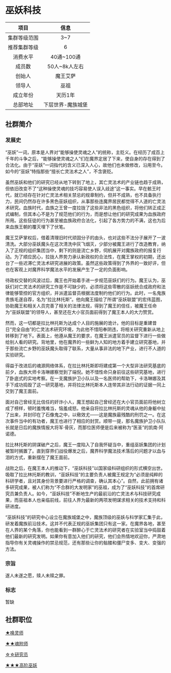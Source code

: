 # 巫妖科技

项目|信息
:--:|:--:
集群等级范围|3~7
推荐集群等级|6
消费水平|40通~100通
成员数|50人~8k人左右
创始人|魔王艾萨
领导人|巫祖
成立年份|天历1年
总部地址|下层世界-魔族城堡

## 社群简介

### 发展史

“巫妖”一词，原本是人界对“能够操使灵魂之人”的统称，主贬义。在经历了成百上千年的斗争之后，“能够操使灵魂之人”们在魔界定居了下来，使自身的存在得到了合法化。由于“巫妖”一词指代的含义已深入人心，故他们也未做修改，沿用至今。如今的“巫妖”特指那些“擅长亡灵法术之人”，不含褒贬。

虽然巫妖和他们的研究已经从地下转到了地上，其亡灵法术的产业链也趋于成熟，但依旧改变不了“这种操使灵魂的技巧容易使人误入歧途”这一事实。早在骸王时代，就已经存在针对亡灵法术相关禁忌的规章制约，但并不成熟，也不具备执行力，民间仍然存在许多黑色巫妖组织，从事那些连魔界居民都觉得不人道的亡灵法术研究。血族时代，血族之王曾一度拉拢了这些非法的黑色组织，将他们转正成正式编制，但其本心不是为了规范他们的行为，而是想让他们的研究成果为血族政府所用。这些狂徒的行为甚至被血族政府合法化，引起了各方势力的不满，这也为后来血族王朝的覆灭埋下了伏笔。

魔王艾萨掌权后，借着清理旧时代顽固分子的由头，也对这些不法分子展开了一波清洗。大部分巫妖魔头在这次清洗中灰飞烟灭，少部分被魔王进行了改造教育，纳入了正规的组织集团当中，剩下的则是流亡乡野，伺机展开对魔族政府的报复行动。为了顺应民心，拉拢人界势力承认新政权的合法性，在魔王掌权的初期，还出台了一些迟滞亡灵法术研究进展的政策。虽然这些政策得到了外界的一致好评，但也在客观上对魔界科学魔法水平的发展产生了一定的负面影响。

待政权交替的风波过后，魔王也开始着手进一步规范巫妖们的行为。魔王认为，巫妖们对亡灵法术的研究工作是不可缺少的，必须将这些零散的巫妖统合成政府和法律能够管控的官方组织，并派遣监督员根据法度制约他们的行为。此时，一名鬼族贵族毛遂自荐，名为“拉比林托斯”。他向魔王描绘了所谓“巫妖联盟”的宏伟蓝图，协助魔王和相关人员完善了相关的法律法规，得到了魔王的信任，被魔王任命为“巫妖联盟”的领导人，甚至还在大小官员面前得到了魔王本人的大力赞赏。

然而，这一切都是拉比林托斯为达成个人目的施展的诡计。他的目标是重建昔日“完全自由”的亡灵法术研究环境，为此他不惜阳奉阴违，将相关研究重新从地上转移到了地下。表面上，他遵从魔王的要求，在魔王派遣官员的监督下进行一些做给别人看的研究。背地里，他在魔界的一些鲜为人知的地方着手建立研究基地，并于那些流亡乡野的巫妖魔头取得了联系，大量从事非法的地下产业，进行不人道的实验研究。

得益于改进后的魂源网络体系，在拉比林托斯即将建成第一个大型非法研究基底的前夕，血族大师卡洛琳娜察觉到了端倪。她不惜性命只身前往这些研究基地，进行了卧底式的实地考察。在一支魔族护卫小队以及一名医师的帮助下，卡洛琳娜及其手下成功捣毁了这一研究基地，并将拉比林托斯本人连带其非法行动的证据一同上交到了魔王面前。

面对自己曾经无比信任的奸诈小人，魔王想起自己曾经还在大小官员面前将他树立成了榜样，顿时羞愧难当，恼羞成怒。他亲自将拉比林托斯的灵魂从他的身躯中扯了出来，并封印在了石像鬼之中，以儆效尤——这是魔族最残酷的刑罚之一。在这次事件当中的有功者，魔王也进行了相应的封赏。顺带一提，那名魔族护卫小队队长就是日后的魔族情报大将军·骨灰，而那位医师便是后来被称为“医圣”的凯南·阿诺德。

拉比林托斯的阴谋破产之后，魔王一度陷入了自我怀疑当中，重组巫妖集团的计划被暂时搁置了。直到穿界们战役爆发之后，魔界科学魔法技术落后的问题才以血与泪的方式，重新摆在了魔王面前。

战败之后，在魔王本人的推动下，“巫妖科技”以国家级科研组织的形式横空出世。吸取了拉比林托斯的教训，“巫妖科技”的主要负责人被魔王规定为“必须是纯粹的科研学者，且对其身份背景要进行严格的调查，确认其本心”。自然，此前拥有诸多研究成果，被人们称为“不合群的大发明家”的巫祖，成为了“巫妖科技”的首席研究员兼负责人。如今，“巫妖科技”不断地生产的最前沿的亡灵法术与科技研究成果，而巫祖本人也亲临前线，前往人界为最新的两项发明谋求相关的技术支持和科研进度。

“巫妖科技”的研究中心设立在魔族城堡之中，魔族顶级的巫妖与科学家汇集于此，研发着魔族前沿技术。这并不代表正规的巫妖集团只有这一家。在魔界各地，甚至在人界的某个角落，你也能看到一群醉心于亡灵法术的研究者在实验室当中捣鼓着他们最新的研究发明。如果你有意加入他们的研究，他们会热情地欢迎你，严肃地指导你有关灵魂操作的禁忌规范，还有那些让你的骷髅和僵尸变多、变大、变强的方法。

### 宗旨

遂人未遂之愿，赎人未赎之罪。

### 标志

暂缺

## 社群职位

<a href="../summonLich" target="_blank">★唤灵师</a>

<a href="../possessLich" target="_blank">★★魂附师</a>

<a href="../researcher" target="_blank">☆☆研究员</a>

<a href="../highLich" target="_blank">★★★高阶巫妖</a>